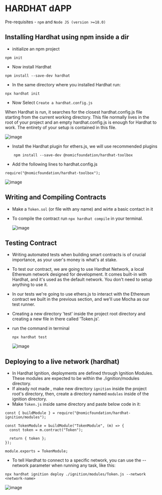 # HARDHAT dAPP
Pre-requisites -
```npm``` and  ```Node JS (version >=18.0)```

## Installing Hardhat using npm inside a dir
- initialize an npm project
```
npm init
```
- Now install Hardhat
```
npm install --save-dev hardhat
```
- In the same directory where you installed Hardhat run:
```
npx hardhat init
```
- Now Select ```Create a hardhat.config.js```

When Hardhat is run, it searches for the closest hardhat.config.js file starting from the current working directory. This file normally lives in the root of your project and an empty hardhat.config.js is enough for Hardhat to work. The entirety of your setup is contained in this file.

![image](https://github.com/Mragankk/Hardhat_dapp/assets/145200189/30244ad5-401c-411f-b11e-f1606b562eb5)

- Install the Hardhat plugin for ethers.js, we will use recommended plugins 
 ```
     npm install --save-dev @nomicfoundation/hardhat-toolbox
 ```
- Add the following lines to hardhat.config.js
```
require("@nomicfoundation/hardhat-toolbox");
```
![image](https://github.com/Mragankk/Hardhat_dapp/assets/145200189/4a3a6ffb-78eb-4aed-8361-c8d7308812af)

## Writing and Compiling Contracts
- Make a ```Token.sol``` (or file with any name) and wirte a basic contact in it
- To compile the contract run ```npx hardhat compile``` in your terminal.
  
  ![image](https://github.com/Mragankk/Hardhat_dapp/assets/145200189/f7fce044-5394-4198-aad1-d54134f335d5)

## Testing Contract
- Writing automated tests when building smart contracts is of crucial importance, as your user's money is what's at stake.

- To test our contract, we are going to use Hardhat Network, a local Ethereum network designed for development. It comes built-in with Hardhat, and it's used as the default network. You don't need to setup anything to use it.

- In our tests we're going to use ethers.js to interact with the Ethereum contract we built in the previous section, and we'll use Mocha as our test runner.

- Creating a new directory 'test' inside the project root directory and creating a new file in there called 'Token.js'.
- run the command in terminal
  ```
  npx hardhat test
  ```

   ![image](https://github.com/Mragankk/Hardhat_dapp/assets/145200189/8afc1639-be5b-4145-9bb2-5a3f2f877eb6)
## Deploying to a live network (hardhat)
- In Hardhat Ignition, deployments are defined through Ignition Modules. These modules are expected to be within the ./ignition/modules directory.
- If aleady not made , make new directory ```ignition``` inside the project root's directory, then, create a directory named ```modules``` inside of the ignition directory.
- Make ```Token.js``` inside same directory and paste below code in it:
```
const { buildModule } = require("@nomicfoundation/hardhat-ignition/modules");

const TokenModule = buildModule("TokenModule", (m) => {
  const token = m.contract("Token");

  return { token };
});

module.exports = TokenModule;
```
- To tell Hardhat to connect to a specific network, you can use the --network parameter when running any task, like this:
```
npx hardhat ignition deploy ./ignition/modules/Token.js --network <network-name>
```


  ![image](https://github.com/Mragankk/Hardhat_dapp/assets/145200189/ad99f33e-8d77-4540-945a-9c1d643129f5)
